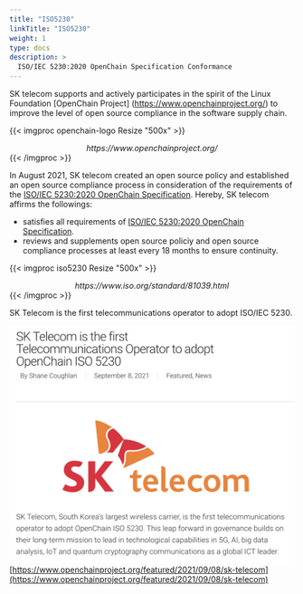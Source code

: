 ```yaml
---
title: "ISO5230"
linkTitle: "ISO5230"
weight: 1
type: docs
description: >
  ISO/IEC 5230:2020 OpenChain Specification Conformance
---
```


SK telecom supports and actively participates in the spirit of the Linux Foundation [OpenChain Project] (https://www.openchainproject.org/) to improve the level of open source compliance in the software supply chain.

{{< imgproc openchain-logo Resize "500x" >}}
<center><i>https://www.openchainproject.org/</i></center>
{{< /imgproc >}}

In August 2021, SK telecom created an open source policy and established an open source compliance process in consideration of the requirements of the [ISO/IEC 5230:2020 OpenChain Specification](https://www.iso.org/standard/81039.html).  Hereby, SK telecom affirms the followings:
* satisfies all requirements of [ISO/IEC 5230:2020 OpenChain Specification](https://www.iso.org/standard/81039.html).
* reviews and supplements open source policiy and open source compliance processes at least every 18 months to ensure continuity.

{{< imgproc iso5230 Resize "500x" >}}
<center><i>https://www.iso.org/standard/81039.html</i></center>
{{< /imgproc >}}

SK Telecom is the first telecommunications operator to adopt ISO/IEC 5230. 

![](sktisoannounce.png)
[https://www.openchainproject.org/featured/2021/09/08/sk-telecom](https://www.openchainproject.org/featured/2021/09/08/sk-telecom)
